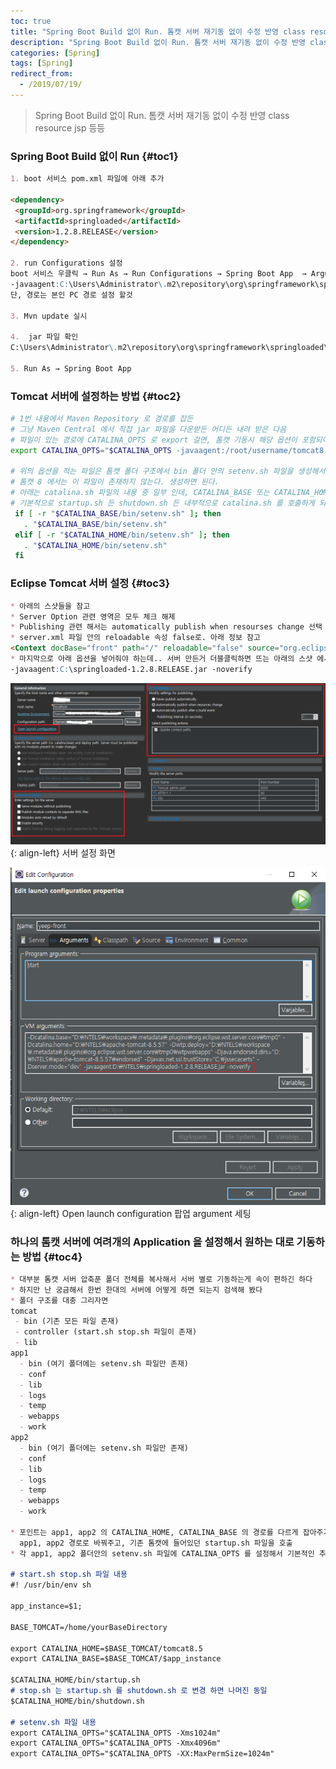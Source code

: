 ```yaml
---
toc: true
title: "Spring Boot Build 없이 Run. 톰캣 서버 재기동 없이 수정 반영 class resource jsp 등등"
description: "Spring Boot Build 없이 Run. 톰캣 서버 재기동 없이 수정 반영 class resource jsp 등등"
categories: [Spring]
tags: [Spring]
redirect_from:
  - /2019/07/19/
---
```


> Spring Boot Build 없이 Run. 톰캣 서버 재기동 없이 수정 반영 class resource jsp 등등

### Spring Boot Build 없이 Run {#toc1}

```md
1. boot 서비스 pom.xml 파일에 아래 추가

<dependency>
 <groupId>org.springframework</groupId>
 <artifactId>springloaded</artifactId>
 <version>1.2.8.RELEASE</version>
</dependency>

2. run Configurations 설정
boot 서비스 우클릭 → Run As → Run Configurations → Spring Boot App  → Arguments → VM arguments 에디터 창에서 아래 설정 작성
-javaagent:C:\Users\Administrator\.m2\repository\org\springframework\springloaded\1.2.8.RELEASE\springloaded-1.2.8.RELEASE.jar -noverify
단, 경로는 본인 PC 경로 설정 할것

3. Mvn update 실시

4.  jar 파일 확인
C:\Users\Administrator\.m2\repository\org\springframework\springloaded\1.2.8.RELEASE\ 내에 springloaded-1.2.8.RELEASE.jar 확인

5. Run As → Spring Boot App
```

### Tomcat 서버에 설정하는 방법 {#toc2}

```bash
# 1번 내용에서 Maven Repository 로 경로를 잡든
# 그냥 Maven Central 에서 직접 jar 파일을 다운받든 어디든 내려 받은 다음
# 파일이 있는 경로에 CATALINA_OPTS 로 export 걸면, 톰캣 기동시 해당 옵션이 포함되어 서버가 기동 된다.
export CATALINA_OPTS="$CATALINA_OPTS -javaagent:/root/username/tomcat8.5/springloaded-1.2.8.RELEASE.jar -noverify"

# 위의 옵션을 적는 파일은 톰캣 폴더 구조에서 bin 폴더 안의 setenv.sh 파일을 생성해서 적는다
# 톰캣 8 에서는 이 파일이 존재하지 않는다. 생성하면 된다.
# 아래는 catalina.sh 파일의 내용 중 일부 인데, CATALINA_BASE 또는 CATALINA_HOME 으로 잡힌 경로 안에서 bin/setenv.sh 파일이 존재하면 해당 파일을 실행해 준다.
# 기본적으로 startup.sh 든 shutdown.sh 든 내부적으로 catalina.sh 를 호출하게 되어 있다. Ex) catalina.sh start or catalina.sh stop
 if [ -r "$CATALINA_BASE/bin/setenv.sh" ]; then
   . "$CATALINA_BASE/bin/setenv.sh"
 elif [ -r "$CATALINA_HOME/bin/setenv.sh" ]; then
   . "$CATALINA_HOME/bin/setenv.sh"
 fi
```

### Eclipse Tomcat 서버 설정 {#toc3}

```md
* 아래의 스샷들을 참고
* Server Option 관련 영역은 모두 체크 해제
* Publishing 관련 해서는 automatically publish when resourses change 선택
* server.xml 파일 안의 reloadable 속성 false로. 아래 정보 참고
<Context docBase="front" path="/" reloadable="false" source="org.eclipse.jst.jee.server:front"/>
* 마지막으로 아래 옵션을 넣어줘야 하는데.. 서버 만든거 더블클릭하면 뜨는 아래의 스샷 에서 Open launch configuration 클릭후 argument 탭 안의 VM argument 안에 아래의 명령어 입력. -D 옵션을 빼고 있는 그대로 붙여주면 됨. 경로는 알아서 다운받은 경로로 바꿔주기
-javaagent:C:\springloaded-1.2.8.RELEASE.jar -noverify 
```

![eclipse톰캣](/assets/images/screen/eclipse-tomcat01.png){: align-left}
서버 설정 화면

![eclipse톰캣](/assets/images/screen/eclipse-tomcat02.png){: align-left}
Open launch configuration 팝업 argument 세팅

### 하나의 톰캣 서버에 여려개의 Application 을 설정해서 원하는 대로 기동하는 방법 {#toc4}

```md
* 대부분 톰캣 서버 압축푼 폴더 전체를 복사해서 서버 별로 기동하는게 속이 편하긴 하다
* 하지만 난 궁금해서 한번 한대의 서버에 어떻게 하면 되는지 검색해 봤다
* 폴더 구조를 대충 그리자면
tomcat
 - bin (기존 모든 파일 존재)
 - controller (start.sh stop.sh 파일이 존재)
 - lib
app1
  - bin (여기 폴더에는 setenv.sh 파일만 존재)
  - conf
  - lib
  - logs
  - temp
  - webapps
  - work
app2
  - bin (여기 폴더에는 setenv.sh 파일만 존재)
  - conf
  - lib
  - logs
  - temp
  - webapps
  - work

* 포인트는 app1, app2 의 CATALINA_HOME, CATALINA_BASE 의 경로를 다르게 잡아주기 위해 파라미터를 받아서 
  app1, app2 경로로 바꿔주고, 기존 톰캣에 들어있던 startup.sh 파일을 호출
* 각 app1, app2 폴더안의 setenv.sh 파일에 CATALINA_OPTS 를 설정해서 기본적인 추가 옵션 처리

# start.sh stop.sh 파일 내용
#! /usr/bin/env sh

app_instance=$1;

BASE_TOMCAT=/home/yourBaseDirectory

export CATALINA_HOME=$BASE_TOMCAT/tomcat8.5
export CATALINA_BASE=$BASE_TOMCAT/$app_instance

$CATALINA_HOME/bin/startup.sh
# stop.sh 는 startup.sh 를 shutdown.sh 로 변경 하면 나머진 동일
$CATALINA_HOME/bin/shutdown.sh

# setenv.sh 파일 내용
export CATALINA_OPTS="$CATALINA_OPTS -Xms1024m"
export CATALINA_OPTS="$CATALINA_OPTS -Xmx4096m"
export CATALINA_OPTS="$CATALINA_OPTS -XX:MaxPermSize=1024m"
```

[^1]: This is a footnote.

[kramdown]: https://kramdown.gettalong.org/
[My Blog]: https://marindie.github.io
